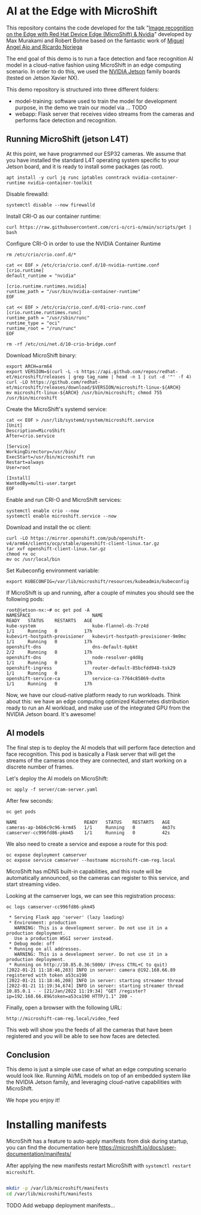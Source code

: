 # AI at the Edge with MicroShift

This repository contains the code developed for the talk "[Image recognition on the Edge with Red Hat Device Edge (MicroShift) & Nvidia](https://docs.google.com/presentation/d/1TlnF5NKe7rwOLOIEkOpbbwJpmtJdjL5uYJUUUCsdH0k)" developed by Max Murakami and Robert Bohne based on the fantastic work of [Miguel Angel Ajo and Ricardo Noriega](https://github.com/redhat-et/AI-for-edge-microshift-demo)

The end goal of this demo is to run a face detection and face recognition AI model in a cloud-native fashion using MicroShift in an edge computing scenario. In order to do this, we used the [NVIDIA Jetson](https://www.nvidia.com/en-us/autonomous-machines/embedded-systems/) family boards (tested on Jetson Xavier NX).

This demo repository is structured into three different folders:

* model-training: software used to train the model for development purpose, in the demo we train our model via ... TODO
* webapp: Flask server that receives video streams from the cameras and performs face detection and recognition.

## Running MicroShift (jetson L4T)

At this point, we have programmed our ESP32 cameras. We assume that you have installed the standard L4T operating system specific to your Jetson board, and it is ready to install some packages (as root).

```
apt install -y curl jq runc iptables conntrack nvidia-container-runtime nvidia-container-toolkit
```

Disable firewalld:

```
systemctl disable --now firewalld
```

Install CRI-O as our container runtime:

```
curl https://raw.githubusercontent.com/cri-o/cri-o/main/scripts/get | bash

```

Configure CRI-O in order to use the NVIDIA Container Runtime


```
rm /etc/crio/crio.conf.d/*

cat << EOF > /etc/crio/crio.conf.d/10-nvidia-runtime.conf
[crio.runtime]
default_runtime = "nvidia"

[crio.runtime.runtimes.nvidia]
runtime_path = "/usr/bin/nvidia-container-runtime"
EOF

cat << EOF > /etc/crio/crio.conf.d/01-crio-runc.conf
[crio.runtime.runtimes.runc]
runtime_path = "/usr/sbin/runc"
runtime_type = "oci"
runtime_root = "/run/runc"
EOF

rm -rf /etc/cni/net.d/10-crio-bridge.conf
```

Download MicroShift binary:

```
export ARCH=arm64
export VERSION=$(curl -L -s https://api.github.com/repos/redhat-et/microshift/releases | grep tag_name | head -n 1 | cut -d '"' -f 4)
curl -LO https://github.com/redhat-et/microshift/releases/download/$VERSION/microshift-linux-${ARCH}
mv microshift-linux-${ARCH} /usr/bin/microshift; chmod 755 /usr/bin/microshift
```
Create the MicroShift's systemd service:

```
cat << EOF > /usr/lib/systemd/system/microshift.service
[Unit]
Description=MicroShift
After=crio.service

[Service]
WorkingDirectory=/usr/bin/
ExecStart=/usr/bin/microshift run
Restart=always
User=root

[Install]
WantedBy=multi-user.target
EOF
```

Enable and run CRI-O and MicroShift services:
```
systemctl enable crio --now
systemctl enable microshift.service --now
```
Download and install the oc client:

```
curl -LO https://mirror.openshift.com/pub/openshift-v4/arm64/clients/ocp/stable/openshift-client-linux.tar.gz
tar xvf openshift-client-linux.tar.gz
chmod +x oc
mv oc /usr/local/bin
```

Set Kubeconfig environment variable:

```
export KUBECONFIG=/var/lib/microshift/resources/kubeadmin/kubeconfig
```

If MicroShift is up and running, after a couple of minutes you should see the following pods:

```
root@jetson-nx:~# oc get pod -A
NAMESPACE                       NAME                                  READY   STATUS    RESTARTS   AGE
kube-system                     kube-flannel-ds-7rz4d                 1/1     Running   0          17h
kubevirt-hostpath-provisioner   kubevirt-hostpath-provisioner-9m9mc   1/1     Running   0          17h
openshift-dns                   dns-default-6pbkt                     2/2     Running   0          17h
openshift-dns                   node-resolver-g4d8g                   1/1     Running   0          17h
openshift-ingress               router-default-85bcfdd948-tsk29       1/1     Running   0          17h
openshift-service-ca            service-ca-7764c85869-dvdtm           1/1     Running   0          17h

```

Now, we have our cloud-native platform ready to run workloads. Think about this: we have an edge computing optimized Kubernetes distribution ready to run an AI workload, and make use of the integrated GPU from the NVIDIA Jetson board. It's awesome!

## AI models

The final step is to deploy the AI models that will perform face detection and face recognition. This pod is basically a Flask server that will get the streams of the cameras once they are connected, and start working on a discrete number of frames.

Let's deploy the AI models on MicroShift:

```
oc apply -f server/cam-server.yaml
```

After few seconds:

```
oc get pods

NAME                         READY   STATUS    RESTARTS   AGE
cameras-ap-b6b6c9c96-krm45   1/1     Running   0          4m37s
camserver-cc996fd86-pkm45    1/1     Running   0          42s
```

We also need to create a service and expose a route for this pod:

```
oc expose deployment camserver
oc expose service camserver --hostname microshift-cam-reg.local
```

MicroShift has mDNS built-in capabilities, and this route will be automatically announced, so the cameras can register to this service, and start streaming video.

Looking at the camserver logs, we can see this registration process:

```
oc logs camserver-cc996fd86-pkm45

 * Serving Flask app 'server' (lazy loading)
 * Environment: production
   WARNING: This is a development server. Do not use it in a production deployment.
   Use a production WSGI server instead.
 * Debug mode: off
 * Running on all addresses.
   WARNING: This is a development server. Do not use it in a production deployment.
 * Running on http://10.85.0.36:5000/ (Press CTRL+C to quit)
[2022-01-21 11:18:46,203] INFO in server: camera @192.168.66.89 registered with token a53ca190
[2022-01-21 11:18:46,208] INFO in server: starting streamer thread
[2022-01-21 11:19:34,674] INFO in server: starting streamer thread
10.85.0.1 - - [21/Jan/2022 11:19:34] "GET /register?ip=192.168.66.89&token=a53ca190 HTTP/1.1" 200 -
```

Finally, open a browser with the following URL:

```
http://microshift-cam-reg.local/video_feed
```

This web will show you the feeds of all the cameras that have been registered and you will be able to see how faces are detected.


## Conclusion

This demo is just a simple use case of what an edge computing scenario would look like. Running AI/ML models on top of an embedded system like the NVIDIA Jetson family, and leveraging cloud-native capabilities with MicroShift.

We hope you enjoy it!

# Installing manifests

MicroShift has a feature to auto-apply manifests from disk during startup,
you can find the documentation here https://microshift.io/docs/user-documentation/manifests/

After applying the new manifests restart MicroShift with `systemctl restart microshift`.

```bash

mkdir -p /var/lib/microshift/manifests
cd /var/lib/microshift/manifests
```

TODO Add webapp deployment manifests...